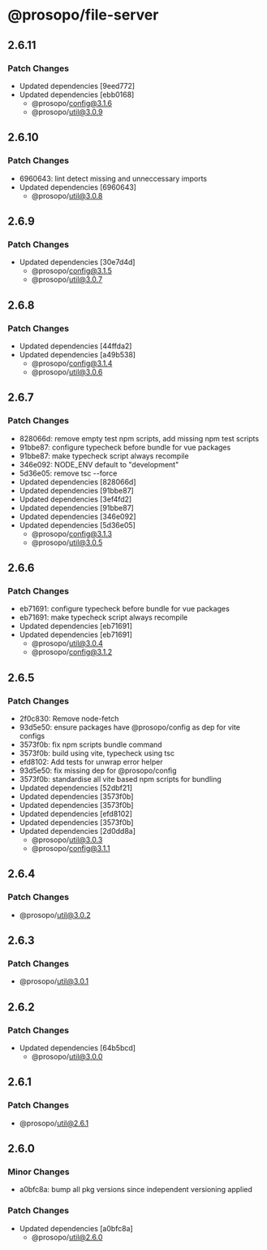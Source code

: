 # @prosopo/file-server

## 2.6.11
### Patch Changes

- Updated dependencies [9eed772]
- Updated dependencies [ebb0168]
  - @prosopo/config@3.1.6
  - @prosopo/util@3.0.9

## 2.6.10
### Patch Changes

- 6960643: lint detect missing and unneccessary imports
- Updated dependencies [6960643]
  - @prosopo/util@3.0.8

## 2.6.9
### Patch Changes

- Updated dependencies [30e7d4d]
  - @prosopo/config@3.1.5
  - @prosopo/util@3.0.7

## 2.6.8
### Patch Changes

- Updated dependencies [44ffda2]
- Updated dependencies [a49b538]
  - @prosopo/config@3.1.4
  - @prosopo/util@3.0.6

## 2.6.7
### Patch Changes

- 828066d: remove empty test npm scripts, add missing npm test scripts
- 91bbe87: configure typecheck before bundle for vue packages
- 91bbe87: make typecheck script always recompile
- 346e092: NODE_ENV default to "development"
- 5d36e05: remove tsc --force
- Updated dependencies [828066d]
- Updated dependencies [91bbe87]
- Updated dependencies [3ef4fd2]
- Updated dependencies [91bbe87]
- Updated dependencies [346e092]
- Updated dependencies [5d36e05]
  - @prosopo/config@3.1.3
  - @prosopo/util@3.0.5

## 2.6.6
### Patch Changes

- eb71691: configure typecheck before bundle for vue packages
- eb71691: make typecheck script always recompile
- Updated dependencies [eb71691]
- Updated dependencies [eb71691]
  - @prosopo/util@3.0.4
  - @prosopo/config@3.1.2

## 2.6.5
### Patch Changes

- 2f0c830: Remove node-fetch
- 93d5e50: ensure packages have @prosopo/config as dep for vite configs
- 3573f0b: fix npm scripts bundle command
- 3573f0b: build using vite, typecheck using tsc
- efd8102: Add tests for unwrap error helper
- 93d5e50: fix missing dep for @prosopo/config
- 3573f0b: standardise all vite based npm scripts for bundling
- Updated dependencies [52dbf21]
- Updated dependencies [3573f0b]
- Updated dependencies [3573f0b]
- Updated dependencies [efd8102]
- Updated dependencies [3573f0b]
- Updated dependencies [2d0dd8a]
  - @prosopo/util@3.0.3
  - @prosopo/config@3.1.1

## 2.6.4
### Patch Changes

  - @prosopo/util@3.0.2

## 2.6.3
### Patch Changes

  - @prosopo/util@3.0.1

## 2.6.2
### Patch Changes

- Updated dependencies [64b5bcd]
  - @prosopo/util@3.0.0

## 2.6.1
### Patch Changes

  - @prosopo/util@2.6.1

## 2.6.0

### Minor Changes

- a0bfc8a: bump all pkg versions since independent versioning applied

### Patch Changes

- Updated dependencies [a0bfc8a]
  - @prosopo/util@2.6.0
